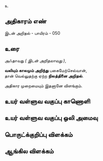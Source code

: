 உ


## அதிகாரம் எண்

இடன் அறிதல் - பாயிரம் - 050

## உரை

அஃதாவது _( இடன் அறிதலாவது )_,  

**வலியும் காலமும் அறிந்து** பகைமேற்செல்வான்,  
தான் வெல்லுதற்கு ஏற்ற **நிலத்தினை அறிதல்**.  

அதிகார முறைமையும் இதனானே விளங்கும்.



## உயர் வள்ளுவ வகுப்பு காணொளி


## உயர் வள்ளுவ வகுப்பு ஒலி அமைவு 


## பொருட்க்குறிப்பு விளக்கம்


## ஆங்கில விளக்கம்

